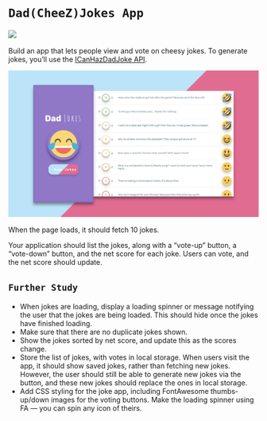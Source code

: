 # **`Dad(CheeZ)Jokes App`**

![](_images/DadJokes.gif)

Build an app that lets people view and vote on cheesy jokes. To generate jokes, you’ll use the [ICanHazDadJoke API](https://icanhazdadjoke.com/api).

![](_images/jokes.png)

When the page loads, it should fetch 10 jokes.

Your application should list the jokes, along with a “vote-up” button, a “vote-down” button, and the net score for each joke. Users can vote, and the net score should update.

## **`Further Study`**

- When jokes are loading, display a loading spinner or message notifying the user that the jokes are being loaded. This should hide once the jokes have finished loading.
- Make sure that there are no duplicate jokes shown.
- Show the jokes sorted by net score, and update this as the scores change.
- Store the list of jokes, with votes in local storage. When users visit the app, it should show saved jokes, rather than fetching new jokes. However, the user should still be able to generate new jokes via the button, and these new jokes should replace the ones in local storage.
- Add CSS styling for the joke app, including FontAwesome thumbs-up/down images for the voting buttons. Make the loading spinner using FA — you can spin any icon of theirs.
